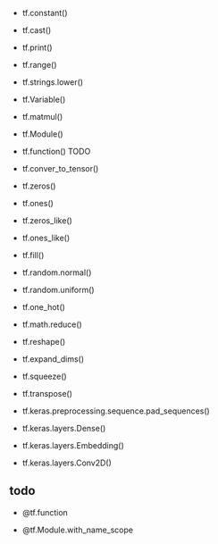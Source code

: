 - tf.constant() 
- tf.cast()
- tf.print()
- tf.range()
-  tf.strings.lower()
-  tf.Variable()
-  tf.matmul()
-  tf.Module()
-  tf.function()  TODO
-  tf.conver_to_tensor()
-  tf.zeros()
-  tf.ones()
-  tf.zeros_like()
- tf.ones_like()
-  tf.fill()
-  tf.random.normal()
-  tf.random.uniform()
-  tf.one_hot()
-  tf.math.reduce()



- tf.reshape()
- tf.expand_dims()
- tf.squeeze()
- tf.transpose()

  

- tf.keras.preprocessing.sequence.pad_sequences()

- tf.keras.layers.Dense()
- tf.keras.layers.Embedding()
- tf.keras.layers.Conv2D()

  


## todo

- @tf.function

- @tf.Module.with_name_scope


